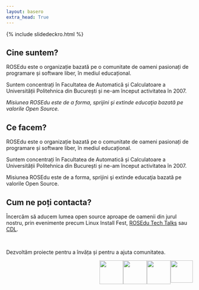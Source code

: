```yaml
---
layout: basero
extra_head: True
---
```


<div id="slidedeck-frame" class="skin-slidedeck">
  <dl class="slidedeck">
	{% include slidedeckro.html %}
  </dl>
</div>

<script type="text/javascript">
  $('.slidedeck').slidedeck();
</script>

<div class="col-1">
  <h2>Cine suntem?</h2>

  <div class="content">

<p>ROSEdu este o organizație bazată pe o comunitate de oameni pasionați de programare și software liber, în mediul educațional.</p>
 
<p>Suntem concentrați în Facultatea de Automatică și Calculatoare a Universității Politehnica din București și ne-am început activitatea în 2007.</p>
 
<p><em>Misiunea ROSEdu este de a forma, sprijini şi extinde educaţia bazată pe valorile Open Source.</em></p>

  </div>
</div><!-- .col-1 -->

<div class="col-2">
  <h2>Ce facem?</h2>

  <div class="content">

<p>ROSEdu este o organizație bazată pe o comunitate de oameni pasionați de programare și software liber, în mediul educațional.</p>

<p>Suntem concentrați în Facultatea de Automatică și Calculatoare a Universității Politehnica din București și ne-am început activitatea în 2007.</p>

<p>Misiunea ROSEdu este de a forma, sprijini şi extinde educaţia bazată pe valorile Open Source.</p>

  </div>
</div><!-- .col-2 -->

<div class="col-3">
  <h2>Cum ne poți contacta?</h2>

  <div class="content">
<p>	&Icirc;ncercăm să aducem lumea open source aproape de oamenii din jurul nostru, prin evenimente precum Linux Install Fest, <a href="http://talks.rosedu.org/">ROSEdu Tech Talks</a> sau <a href="http://cdl.rosedu.org/">CDL</a>.</p>
<p>	&nbsp;</p>
<p>	Dezvoltăm proiecte pentru a &icirc;nvăța și pentru a ajuta comunitatea.</p>

<p>
	<a href="https://plus.google.com/114233516141809762907?prsrc=3" style="text-decoration: none;"><img src="https://ssl.gstatic.com/images/icons/gplus-64.png" style="float: right;" width="60" /></a> <a href="http://www.facebook.com/rosedu.org"><img alt="" src="http://site.rosedu.org/sites/all/themes/rosedu/images/facebook_icon.png" style="float: right; width: 64px; height: 64px;" /></a> <a href="http://twitter.com/rosedu_org"><img height="64" src="http://site.rosedu.org/sites/all/themes/rosedu/images/twitter_icon.png" style="float: right;" width="64" /></a> <a href="/ro/rss.xml"><img alt="" src="http://site.rosedu.org/sites/all/themes/rosedu/images/rss_feed_icon.png" style="float: right; width: 64px; height: 64px;" /></a></p>
  </div>
</div><!-- .col-3 -->
